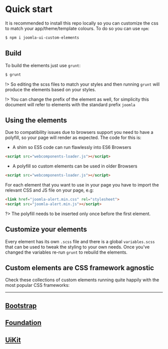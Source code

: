 # Quick start

It is recommended to install this repo locally so you can customize the css to match your app/theme/template colours. To do so you can use `npm`:

```bash
$ npm i joomla-ui-custom-elements
```

## Build

To build the elements just use `grunt`:

```bash
$ grunt
```
!> So editing the scss files to match your styles and then running `grunt` will produce the elements based on your styles.

!> You can change the prefix of the element as well, for simplicity this document will refer to elements with the standard prefix `joomla`

## Using the elements

Due to compatibility issues due to browsers support you need to have a polyfill, so your page will render as expected. The code for this is:
- A shim so ES5 code can run flawlessly into ES6 Browsers
```html
<script src="webcomponents-loader.js"></script>
```
- A polyfill so custom elements can be used in older Browsers
```html
<script src="webcomponents-loader.js"></script>
```

For each element that you want to use in your page you have to import the relevant CSS and JS file on your page, e.g:
```html
<link href="joomla-alert.min.css" rel="stylesheet">
<script src="joomla-alert.min.js"></script>
```

?> The polyfill needs to be inserted only once before the first element.

## Customize your elements

Every element has its own `.scss` file and there is a global `variables.scss` that can be used to tweak the styling to your own needs. Once you've changed the variables re-run `grunt` to rebuild the elements.


## Custom elements are CSS framework agnostic

Check these collections of custom elements running quite happily with the most popular CSS frameworks:

----
<a href="/bootstrap-demo.html">Bootstrap</a>
-----
<a href="/foundation-demo.html">Foundation</a>
-----
<a href="/uikit-demo.html">UiKit</a>
-----
